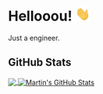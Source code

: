 <!--
**mauriciovalencia/mauriciovalencia** is a ✨ _special_ ✨ repository because its `README.md` (this file) appears on your GitHub profile.

Here are some ideas to get you started:

- 🔭 I’m currently working on ...
- 🌱 I’m currently learning ...
- 👯 I’m looking to collaborate on ...
- 🤔 I’m looking for help with ...
- 💬 Ask me about ...
- 📫 How to reach me: ...
- 😄 Pronouns: ...
- ⚡ Fun fact: ...
-->


# Hellooou! <img src="https://raw.githubusercontent.com/mauriciovalencia/mauriciovalencia/main/helloou.gif" width="30px">

Just a engineer.

## GitHub Stats

<a href="https://github.com/mauriciovalencia/mauriciovalencia">
  <img align="center" src="https://github-readme-stats.vercel.app/api/top-langs/?username=mauriciovalencia&hide=java,html&title_color=ffffff&text_color=c9cacc&icon_color=2bbc8a&bg_color=1d1f21" />
</a>
<a href="https://github.com/mauriciovalencia/mauriciovalencia">
  <img align="center" src="https://github-readme-stats.vercel.app/api?username=mauriciovalencia&show_icons=true&line_height=27&count_private=true&title_color=ffffff&text_color=c9cacc&icon_color=2bbc8a&bg_color=1d1f21" alt="Martin's GitHub Stats" />
</a>
